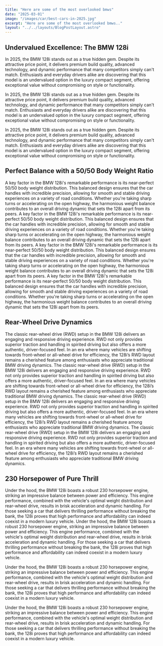 ```yaml
---
title: "Here are some of the most overlooked bmws"
date: "2025-03-01"
image: "/images/car/best-cars-in-2025.jpg"
excerpt: "Here are some of the most overlooked bmws.."
layout: "../../layouts/BlogPostLayout.astro"
---
```


## Undervalued Excellence: The BMW 128i

In 2025, the BMW 128i stands out as a true hidden gem. Despite its attractive price point, it delivers premium build quality, advanced technology, and dynamic performance that many competitors simply can't match. Enthusiasts and everyday drivers alike are discovering that this model is an undervalued option in the luxury compact segment, offering exceptional value without compromising on style or functionality.

In 2025, the BMW 128i stands out as a true hidden gem. Despite its attractive price point, it delivers premium build quality, advanced technology, and dynamic performance that many competitors simply can't match. Enthusiasts and everyday drivers alike are discovering that this model is an undervalued option in the luxury compact segment, offering exceptional value without compromising on style or functionality.

In 2025, the BMW 128i stands out as a true hidden gem. Despite its attractive price point, it delivers premium build quality, advanced technology, and dynamic performance that many competitors simply can't match. Enthusiasts and everyday drivers alike are discovering that this model is an undervalued option in the luxury compact segment, offering exceptional value without compromising on style or functionality.

## Perfect Balance with a 50/50 Body Weight Ratio

A key factor in the BMW 128i's remarkable performance is its near-perfect 50/50 body weight distribution. This balanced design ensures that the car handles with incredible precision, allowing for smooth and stable driving experiences on a variety of road conditions. Whether you're taking sharp turns or accelerating on the open highway, the harmonious weight balance contributes to an overall driving dynamic that sets the 128i apart from its peers.
A key factor in the BMW 128i's remarkable performance is its near-perfect 50/50 body weight distribution. This balanced design ensures that the car handles with incredible precision, allowing for smooth and stable driving experiences on a variety of road conditions. Whether you're taking sharp turns or accelerating on the open highway, the harmonious weight balance contributes to an overall driving dynamic that sets the 128i apart from its peers.
A key factor in the BMW 128i's remarkable performance is its near-perfect 50/50 body weight distribution. This balanced design ensures that the car handles with incredible precision, allowing for smooth and stable driving experiences on a variety of road conditions. Whether you're taking sharp turns or accelerating on the open highway, the harmonious weight balance contributes to an overall driving dynamic that sets the 128i apart from its peers.
A key factor in the BMW 128i's remarkable performance is its near-perfect 50/50 body weight distribution. This balanced design ensures that the car handles with incredible precision, allowing for smooth and stable driving experiences on a variety of road conditions. Whether you're taking sharp turns or accelerating on the open highway, the harmonious weight balance contributes to an overall driving dynamic that sets the 128i apart from its peers.

## Rear-Wheel Drive Dynamics

The classic rear-wheel drive (RWD) setup in the BMW 128i delivers an engaging and responsive driving experience. RWD not only provides superior traction and handling in spirited driving but also offers a more authentic, driver-focused feel. In an era where many vehicles are shifting towards front-wheel or all-wheel drive for efficiency, the 128i’s RWD layout remains a cherished feature among enthusiasts who appreciate traditional BMW driving dynamics.
The classic rear-wheel drive (RWD) setup in the BMW 128i delivers an engaging and responsive driving experience. RWD not only provides superior traction and handling in spirited driving but also offers a more authentic, driver-focused feel. In an era where many vehicles are shifting towards front-wheel or all-wheel drive for efficiency, the 128i’s RWD layout remains a cherished feature among enthusiasts who appreciate traditional BMW driving dynamics.
The classic rear-wheel drive (RWD) setup in the BMW 128i delivers an engaging and responsive driving experience. RWD not only provides superior traction and handling in spirited driving but also offers a more authentic, driver-focused feel. In an era where many vehicles are shifting towards front-wheel or all-wheel drive for efficiency, the 128i’s RWD layout remains a cherished feature among enthusiasts who appreciate traditional BMW driving dynamics.
The classic rear-wheel drive (RWD) setup in the BMW 128i delivers an engaging and responsive driving experience. RWD not only provides superior traction and handling in spirited driving but also offers a more authentic, driver-focused feel. In an era where many vehicles are shifting towards front-wheel or all-wheel drive for efficiency, the 128i’s RWD layout remains a cherished feature among enthusiasts who appreciate traditional BMW driving dynamics.

## 230 Horsepower of Pure Thrill

Under the hood, the BMW 128i boasts a robust 230 horsepower engine, striking an impressive balance between power and efficiency. This engine performance, combined with the vehicle's optimal weight distribution and rear-wheel drive, results in brisk acceleration and dynamic handling. For those seeking a car that delivers thrilling performance without breaking the bank, the 128i proves that high performance and affordability can indeed coexist in a modern luxury vehicle. Under the hood, the BMW 128i boasts a robust 230 horsepower engine, striking an impressive balance between power and efficiency. This engine performance, combined with the vehicle's optimal weight distribution and rear-wheel drive, results in brisk acceleration and dynamic handling. For those seeking a car that delivers thrilling performance without breaking the bank, the 128i proves that high performance and affordability can indeed coexist in a modern luxury vehicle.

Under the hood, the BMW 128i boasts a robust 230 horsepower engine, striking an impressive balance between power and efficiency. This engine performance, combined with the vehicle's optimal weight distribution and rear-wheel drive, results in brisk acceleration and dynamic handling. For those seeking a car that delivers thrilling performance without breaking the bank, the 128i proves that high performance and affordability can indeed coexist in a modern luxury vehicle.

Under the hood, the BMW 128i boasts a robust 230 horsepower engine, striking an impressive balance between power and efficiency. This engine performance, combined with the vehicle's optimal weight distribution and rear-wheel drive, results in brisk acceleration and dynamic handling. For those seeking a car that delivers thrilling performance without breaking the bank, the 128i proves that high performance and affordability can indeed coexist in a modern luxury vehicle.

